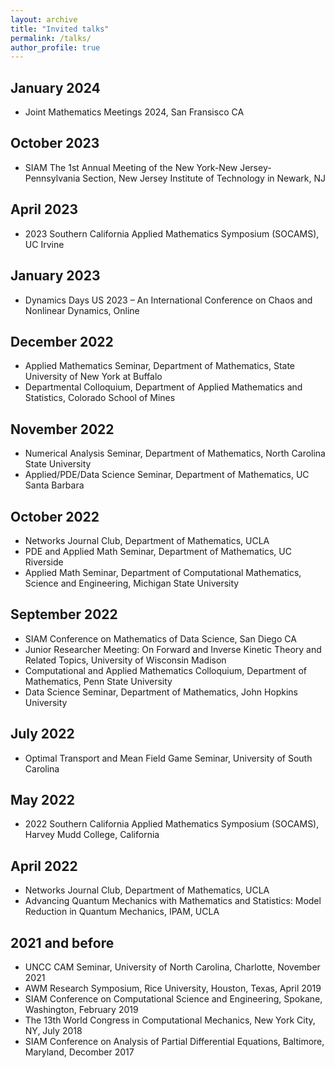 ```yaml
---
layout: archive
title: "Invited talks"
permalink: /talks/
author_profile: true
---
```



<!-- {% if site.talkmap_link == true %}

<p style="text-decoration:underline;"><a href="/talkmap.html">See a map of all the places I've given a talk!</a></p>

{% endif %}

{% for post in site.talks reversed %}
  {% include archive-single-talk.html %}
{% endfor %}
 -->

January 2024
--
* Joint Mathematics Meetings 2024, San Fransisco CA

October 2023
--
* SIAM The 1st Annual Meeting of the New York-New Jersey-Pennsylvania Section, New Jersey Institute of Technology in Newark, NJ

April 2023
--
* 2023 Southern California Applied Mathematics Symposium (SOCAMS), UC Irvine

January 2023
--
* Dynamics Days US 2023 – An International Conference on Chaos and Nonlinear Dynamics, Online
  
December 2022
--
* Applied Mathematics Seminar, Department of Mathematics, State University of New York at Buffalo
* Departmental Colloquium, Department of Applied Mathematics and Statistics, Colorado School of Mines

November 2022
--
* Numerical Analysis Seminar, Department of Mathematics, North Carolina State University
* Applied/PDE/Data Science Seminar, Department of Mathematics, UC Santa Barbara

October 2022
--
* Networks Journal Club, Department of Mathematics, UCLA
* PDE and Applied Math Seminar, Department of Mathematics, UC Riverside
* Applied Math Seminar, Department of Computational Mathematics, Science and Engineering, Michigan State University

September 2022
--
* SIAM Conference on Mathematics of Data Science, San Diego CA
* Junior Researcher Meeting: On Forward and Inverse Kinetic Theory and Related Topics, University of Wisconsin Madison
* Computational and Applied Mathematics Colloquium, Department of Mathematics, Penn State University
* Data Science Seminar, Department of Mathematics, John Hopkins University
  
July 2022
--
* Optimal Transport and Mean Field Game Seminar, University of South Carolina

May 2022
--
* 2022 Southern California Applied Mathematics Symposium (SOCAMS), Harvey Mudd College, California

April 2022
--
* Networks Journal Club, Department of Mathematics, UCLA
* Advancing Quantum Mechanics with Mathematics and Statistics: Model Reduction in Quantum Mechanics, IPAM, UCLA

2021 and before
--
* UNCC CAM Seminar, University of North Carolina, Charlotte, November 2021
* AWM Research Symposium, Rice University, Houston, Texas, April 2019
* SIAM Conference on Computational Science and Engineering, Spokane, Washington, February 2019
* The 13th World Congress in Computational Mechanics, New York City, NY, July 2018 
* SIAM Conference on Analysis of Partial Differential Equations, Baltimore, Maryland, Decomber 2017
